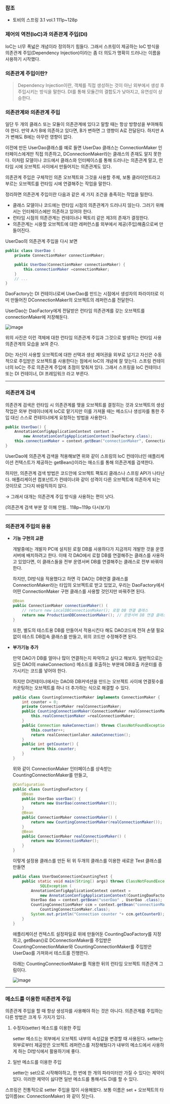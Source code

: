 ### 참조

- 토비의 스프링 3.1 vol.1 111p~128p

### 제어의 역전(IoC)과 의존관계 주입(DI)

IoC는 너무 폭넓은 개념이라 정의하기 힘들다. 그래서 스프링이 제공하는 IoC 방식을 의존관계 주입(Dependency Injection)이라는 좀 더 의도가 명확히 드러나는 이름을 사용하기 시작했다.

### 의존관계 주입이란?

> Dependency Injection이란, 객체를 직접 생성하는 것이 아닌 외부에서 생성 후 주입시키는 방식을 말한다. DI를 통해 모듈간의 결합도가 낮아지고, 유연성이 상승한다.
> 

### 의존관계와 의존관계 주입

일단 두 개의 클래스 또는 모듈이 의존관계에 있다고 말할 때는 항상 방향성을 부여해줘야 한다. 만약 A가 B에 의존하고 있다면, B가 변하면 그 영향이 A로 전달된다. 하지만 A가 변해도 B에는 아무런 영향이 없다.

이전에 만든 UserDao클래스를 예로 들면 UserDao 클래스는 ConnectionMaker 인터페이스에게만 직접 의존하고, DConnectionMaker라는 클래스의 존재도 알지 못한다. 이처럼 모델이나 코드에서 클래스와 인터페이스를 통해 드러나는 의존관계 말고, 런타임 시에 오브젝트 사이에서 만들어지는 의존관계도 있다.

의존관계 주입은 구체적인 의존 오브젝트와 그것을 사용할 주체, 보통 클라이언트라고 부르는 오브젝트를 런타임 시에 연결해주는 작업을 말한다.

정리하면 의존관계 주입이란 다음과 같은 세 가지 조건을 충족히는 작업을 밀한다.

- 클래스 모델이나 코드에는 런타임 시점의 의존관계가 드러나지 않는다. 그러기 위해서는 인터페이스에만 의존하고 있어야 한다.
- 런타임 시점의 의존관계는 컨테이너나 팩토리 같은 제3의 존재가 결정한다.
- 의존관계는 시용할 오브젝트에 대한 레퍼런스를 외부에서 제공(주입)해줌으로써 만들어진다.

UserDao의 의존관계 주입을 다시 보면

```java
public class UserDao (
	private ConnectionMaker connectionMaker;

	public UserDao(ConnectionMaker connectionMaker) {
		this.connectionMaker =connectionMaker;
	}
	// ...
}
```

DaoFactory는 DI 컨테이너로써 UserDao를 만드는 시점에서 생성자의 파라미터로 이미 만들어진 DConnectionMaker의 오브젝트의 레퍼런스를 전달한다.

UserDao는 DaoFactory에게 전달받은 런타임 의존관계를 갖는 오브젝트를 connectionMaker에 저장해둔다.

![image](https://user-images.githubusercontent.com/108508730/195784169-4fdeff89-027d-425d-b8b2-684572ec96a0.png)

위의 사진은 이런 객체에 대한 런타임 의존관계 주입과 그것으로 발생하는 런타임 사용 의존관계의 모습을 보여 준다.

DI는 자신이 사용할 오브젝트에 대한 선택과 생성 제어권을 외부로 넘기고 자신은 수동적으로 주입받은 오브젝트를 사용한다는 점에서 IoC의 개념에 잘 맞는다. 스프링 컨테이너의 IoC는 주로 의존관계 주입에 초점이 맞춰져 있다. 그래서 스프링을 IoC 컨테이너 또는 DI 컨테이너, DI 프레임워크 라고 부른다.

---

### 의존관계 검색

의존관계 검색은 런타임 시 의존관계를 맺을 오브젝트를 결정히는 것과 오브젝트의 생성 작업은 외부 컨테이너에게 IoC로 맡기지만 이를 가져올 때는 메소드나 생성자를 통한 주입 대신 스스로 컨테이너에게 요청하는 방법을 사용한다.

```java
public UserDao() {
	AnnotationConfigApplicationContext context =
		new AnnotationConfigApplicationContext(DaoFactory.class);
	this.connectionMaker = context.getBean("connectionMaker", ConnectionMaker.class);
}
```

UserDao에 의존관계 검색을 적용해보면 위와 같이 스프링의 IoC 컨테이너인 애플리케이션 컨텍스트가 제공하는 getBean()이라는 매소드를 통해 의존관계를 검색한다.

하지만, 의존관계 검색 방법은 코드안에 오브젝트 팩토리 클래스나 스프링 API가 나타난다. 애플리케이션 컴포넌트가 컨테이너와 같이 성격이 다른 오브젝트에 의존하게 되는 것이므로 그다지 바람직하지 않다.

→ 그래서 대개는 의존관계 주입 방식을 사용하는 편이 낫다.

(의존관계 검색 부분 잘 이해 안됨.. 118p~119p 다시보기)

---

### 의존관계 주입의 응용

- **기능 구현의 교환**
    
    개발중에는 개발자 PC에 설치된 로컬 DB를 사용하다가 지금까지 개발한 것을 운영서버에 배치하려고 한다. 이때 각 DAO에서 로컬 DB를 연결해주는 클래스를 사용하고 있었다면, 이 클래스들을 전부 운영서버 DB를 연결해주는 클래스로 전부 바꿔야한다.
    
    하지만, DI방식을 적용했다고 하면 각 DAO는 DB연결 클래스를 ConnectionMaker라는 타입의 오브젝트로 받고 있었고, 우리는 DaoFactory에서 어떤 ConnectionMaker 구현 클래스를 사용할 것인지만 바꿔주면 된다.
    
    ```java
    @Bean
    public ConnectionMaker connectionMaker() (
    	// return new LocalDBConnectionMaker(); 로컬 DB 연결 클래스
    	return new ProductionDBConnectionMaker(); // 운영서버 DB 연결 클래스
    }
    ```
    
    또한, 별도의 테스트용 DB를 만들어서 적용시킨다 해도 DAO코드에 전혀 손댈 필요없이 테스트 DB접속 클래스를 만들고, 위의 코드만 수정해주면 된다.
    
- **부가기능 추가**
    
    만약 DAO가 DB를 얼마나 많이 연결하는지 파악하고 싶다고 해보자. 일반적으로는 모든 DAO의 makeConnection() 메소드를 호출하는 부분에 DB호출 카운터를 증가시키는 코드를 넣어야 한다.
    
    하지만 DI컨테이너에서는 DAO와 DB커넥션을 만드는 오브젝트 사이에 연결횟수를 카운팅하는 오브젝트를 하나 더 추가하는 식으로 해결할 수 있다.
    
    ```java
    public class CountingConnectionMaker implements ConnectionMaker {
    	int counter = 0;
    	private ConnectionMaker realConnectionMaker;
    	public CountingConnectionMaker(ConnectionMaker realConnectionMaker) {
    		this.realConnectionMaker =realConnectionMaker;
    	}
    	public Connection makeConnection() throws ClassNotFoundException, SQLException {
    		this.counter++;
    		return realConnectionlaker.makeConnection();
    	}
    	public int getCounter() {
    		return this.counter;
    	}
    }
    ```
    
    위와 같이 ConnectionMaker 인터페이스를 상속받는 CountingConnectionMaker를 만들고,
    
    ```java
    @Configuration
    public class CountingDaoFactory {
    	@Bean
    	public UserDao userDao() {
    		return new UserDao(connectionMaker());
    	}
    	@Bean
    	public ConnectionMaker connectionMaker() (
    		return new CountingConnectionMaker(realConnectionMaker());
    	}
    	@Bean
    	public ConnectionMaker realConnectionMaker() (
    		return new DConnectionMaker();
    	}
    }
    ```
    
    이렇게 설정용 클래스를 만든 뒤 위 두개의 클래스를 이용한 새로운 Test 클래스를 만들면
    
    ```java
    public class UserDaoConnectionCountingTest {
    	public static void main(String[) args) throws ClassNotFoundException,
    			SQLException (
    		AnnotationConfigApplicationContext context =
    			new AnnotationConfigApplicationContext(CountingDaoFactory.class);
    		UserDao dao = context.getBean("userDao" , UserDao .class);
    		CountingConnectionMaker ccm = context.getBean("connectionMaker",
    			CountingConnectionMaker.class);
    		System.out.println("Connection counter "+ ccm.getCounterO);
    	}
    }
    ```
    
    애플리케이션 컨텍스트 설정파일로 위에 만들어둔 CountingDaoFactory를 지정하고, getBean()로  DConnectionMaker를 주입받은 CountingConnectionMaker와 CountingConnectionMaker를 주입받은 UserDao를 가져와서 테스트를 진행한다.
    
    아래는 CountingConnectionMaker를 적용한 뒤의 런타임 오브젝트 의존관계 그림이다.
    
    ![image](https://user-images.githubusercontent.com/108508730/195784094-ce4006d6-711b-4617-8935-e9fc1c96cd69.png)
    

---

### 메소드를 이용한 의존관계 주입

의존관계 주입을 할 때 항상 생성자를 사용해야 하는 것은 아니다. 의존관계를 주입하는 다른 방법은 크게 두 가지가 있다.

1. 수정자(setter) 메소드를 이용한 주입
    
    setter 메소드는 외부에서 오브젝트 내부의 속성값을 변경할 때 사용된다. setter는 외부로부터 제공받은 오브젝트 레퍼런스를 저장해뒀다가 내부의 메소드에서 사용하게 하는 DI방식에서 활용하기에 좋다.
    
2. 일반 메소드를 이용한 주입
    
    setter는 set으로 시작해야하고, 한 번에 한 개의 파라미터만 가질 수 있다는 제약이 있다. 이러한 제약이 싫다면 일반 메소드를 통해서도 DI를 할 수 있다.
    

스프링은 전통적으로 setter 주입을 많이 사용해왔다. 보통 이름은 set + 오브젝트의 타입이름(ex: ConnectionMaker) 와 같이 짓는다.
